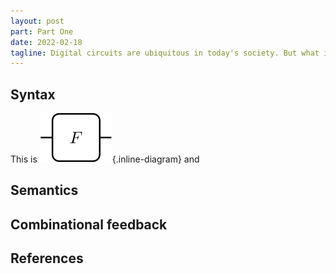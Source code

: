```yaml
---
layout: post
part: Part One
date: 2022-02-18
tagline: Digital circuits are ubiquitous in today's society. But what if we gave them the categorical treatment?
---
```


## Syntax

This is ![fcirc.tikz.svg](/images/circuits/blog/fcirc.tikz.svg){.inline-diagram} and

## Semantics



## Combinational feedback


## References
